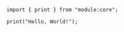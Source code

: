```zs title="my_project.main.zs" linenums="1"
import { print } from "module:core";

print("Hello, World!");
```

